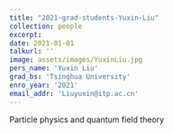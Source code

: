 ```yaml
---
title: "2021-grad-students-Yuxin-Liu"
collection: people
excerpt: 
date: 2021-01-01
talkurl: ''
image: assets/images/YuxinLiu.jpg
pers_name: 'Yuxin Liu'
grad_bs: 'Tsinghua University'
enro_year: '2021' 
email_addr: 'Liuyuxin@itp.ac.cn'
---
```



Particle physics and quantum field theory




